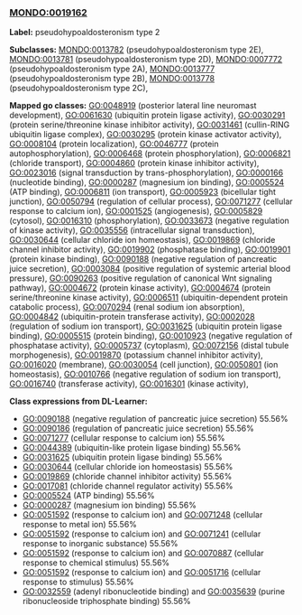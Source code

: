 
### [MONDO:0019162](http://purl.obolibrary.org/obo/MONDO_0019162)
**Label:** pseudohypoaldosteronism type 2

**Subclasses:** [MONDO:0013782](http://purl.obolibrary.org/obo/MONDO_0013782) (pseudohypoaldosteronism type 2E), [MONDO:0013781](http://purl.obolibrary.org/obo/MONDO_0013781) (pseudohypoaldosteronism type 2D), [MONDO:0007772](http://purl.obolibrary.org/obo/MONDO_0007772) (pseudohypoaldosteronism type 2A), [MONDO:0013777](http://purl.obolibrary.org/obo/MONDO_0013777) (pseudohypoaldosteronism type 2B), [MONDO:0013778](http://purl.obolibrary.org/obo/MONDO_0013778) (pseudohypoaldosteronism type 2C), 

**Mapped go classes:** [GO:0048919](http://purl.obolibrary.org/obo/GO_0048919) (posterior lateral line neuromast development), [GO:0061630](http://purl.obolibrary.org/obo/GO_0061630) (ubiquitin protein ligase activity), [GO:0030291](http://purl.obolibrary.org/obo/GO_0030291) (protein serine/threonine kinase inhibitor activity), [GO:0031461](http://purl.obolibrary.org/obo/GO_0031461) (cullin-RING ubiquitin ligase complex), [GO:0030295](http://purl.obolibrary.org/obo/GO_0030295) (protein kinase activator activity), [GO:0008104](http://purl.obolibrary.org/obo/GO_0008104) (protein localization), [GO:0046777](http://purl.obolibrary.org/obo/GO_0046777) (protein autophosphorylation), [GO:0006468](http://purl.obolibrary.org/obo/GO_0006468) (protein phosphorylation), [GO:0006821](http://purl.obolibrary.org/obo/GO_0006821) (chloride transport), [GO:0004860](http://purl.obolibrary.org/obo/GO_0004860) (protein kinase inhibitor activity), [GO:0023016](http://purl.obolibrary.org/obo/GO_0023016) (signal transduction by trans-phosphorylation), [GO:0000166](http://purl.obolibrary.org/obo/GO_0000166) (nucleotide binding), [GO:0000287](http://purl.obolibrary.org/obo/GO_0000287) (magnesium ion binding), [GO:0005524](http://purl.obolibrary.org/obo/GO_0005524) (ATP binding), [GO:0006811](http://purl.obolibrary.org/obo/GO_0006811) (ion transport), [GO:0005923](http://purl.obolibrary.org/obo/GO_0005923) (bicellular tight junction), [GO:0050794](http://purl.obolibrary.org/obo/GO_0050794) (regulation of cellular process), [GO:0071277](http://purl.obolibrary.org/obo/GO_0071277) (cellular response to calcium ion), [GO:0001525](http://purl.obolibrary.org/obo/GO_0001525) (angiogenesis), [GO:0005829](http://purl.obolibrary.org/obo/GO_0005829) (cytosol), [GO:0016310](http://purl.obolibrary.org/obo/GO_0016310) (phosphorylation), [GO:0033673](http://purl.obolibrary.org/obo/GO_0033673) (negative regulation of kinase activity), [GO:0035556](http://purl.obolibrary.org/obo/GO_0035556) (intracellular signal transduction), [GO:0030644](http://purl.obolibrary.org/obo/GO_0030644) (cellular chloride ion homeostasis), [GO:0019869](http://purl.obolibrary.org/obo/GO_0019869) (chloride channel inhibitor activity), [GO:0019902](http://purl.obolibrary.org/obo/GO_0019902) (phosphatase binding), [GO:0019901](http://purl.obolibrary.org/obo/GO_0019901) (protein kinase binding), [GO:0090188](http://purl.obolibrary.org/obo/GO_0090188) (negative regulation of pancreatic juice secretion), [GO:0003084](http://purl.obolibrary.org/obo/GO_0003084) (positive regulation of systemic arterial blood pressure), [GO:0090263](http://purl.obolibrary.org/obo/GO_0090263) (positive regulation of canonical Wnt signaling pathway), [GO:0004672](http://purl.obolibrary.org/obo/GO_0004672) (protein kinase activity), [GO:0004674](http://purl.obolibrary.org/obo/GO_0004674) (protein serine/threonine kinase activity), [GO:0006511](http://purl.obolibrary.org/obo/GO_0006511) (ubiquitin-dependent protein catabolic process), [GO:0070294](http://purl.obolibrary.org/obo/GO_0070294) (renal sodium ion absorption), [GO:0004842](http://purl.obolibrary.org/obo/GO_0004842) (ubiquitin-protein transferase activity), [GO:0002028](http://purl.obolibrary.org/obo/GO_0002028) (regulation of sodium ion transport), [GO:0031625](http://purl.obolibrary.org/obo/GO_0031625) (ubiquitin protein ligase binding), [GO:0005515](http://purl.obolibrary.org/obo/GO_0005515) (protein binding), [GO:0010923](http://purl.obolibrary.org/obo/GO_0010923) (negative regulation of phosphatase activity), [GO:0005737](http://purl.obolibrary.org/obo/GO_0005737) (cytoplasm), [GO:0072156](http://purl.obolibrary.org/obo/GO_0072156) (distal tubule morphogenesis), [GO:0019870](http://purl.obolibrary.org/obo/GO_0019870) (potassium channel inhibitor activity), [GO:0016020](http://purl.obolibrary.org/obo/GO_0016020) (membrane), [GO:0030054](http://purl.obolibrary.org/obo/GO_0030054) (cell junction), [GO:0050801](http://purl.obolibrary.org/obo/GO_0050801) (ion homeostasis), [GO:0010766](http://purl.obolibrary.org/obo/GO_0010766) (negative regulation of sodium ion transport), [GO:0016740](http://purl.obolibrary.org/obo/GO_0016740) (transferase activity), [GO:0016301](http://purl.obolibrary.org/obo/GO_0016301) (kinase activity), 

**Class expressions from DL-Learner:**

- [GO:0090188](http://purl.obolibrary.org/obo/GO_0090188) (negative regulation of pancreatic juice secretion) 55.56%
- [GO:0090186](http://purl.obolibrary.org/obo/GO_0090186) (regulation of pancreatic juice secretion) 55.56%
- [GO:0071277](http://purl.obolibrary.org/obo/GO_0071277) (cellular response to calcium ion) 55.56%
- [GO:0044389](http://purl.obolibrary.org/obo/GO_0044389) (ubiquitin-like protein ligase binding) 55.56%
- [GO:0031625](http://purl.obolibrary.org/obo/GO_0031625) (ubiquitin protein ligase binding) 55.56%
- [GO:0030644](http://purl.obolibrary.org/obo/GO_0030644) (cellular chloride ion homeostasis) 55.56%
- [GO:0019869](http://purl.obolibrary.org/obo/GO_0019869) (chloride channel inhibitor activity) 55.56%
- [GO:0017081](http://purl.obolibrary.org/obo/GO_0017081) (chloride channel regulator activity) 55.56%
- [GO:0005524](http://purl.obolibrary.org/obo/GO_0005524) (ATP binding) 55.56%
- [GO:0000287](http://purl.obolibrary.org/obo/GO_0000287) (magnesium ion binding) 55.56%
- [GO:0051592](http://purl.obolibrary.org/obo/GO_0051592) (response to calcium ion) and [GO:0071248](http://purl.obolibrary.org/obo/GO_0071248) (cellular response to metal ion) 55.56%
- [GO:0051592](http://purl.obolibrary.org/obo/GO_0051592) (response to calcium ion) and [GO:0071241](http://purl.obolibrary.org/obo/GO_0071241) (cellular response to inorganic substance) 55.56%
- [GO:0051592](http://purl.obolibrary.org/obo/GO_0051592) (response to calcium ion) and [GO:0070887](http://purl.obolibrary.org/obo/GO_0070887) (cellular response to chemical stimulus) 55.56%
- [GO:0051592](http://purl.obolibrary.org/obo/GO_0051592) (response to calcium ion) and [GO:0051716](http://purl.obolibrary.org/obo/GO_0051716) (cellular response to stimulus) 55.56%
- [GO:0032559](http://purl.obolibrary.org/obo/GO_0032559) (adenyl ribonucleotide binding) and [GO:0035639](http://purl.obolibrary.org/obo/GO_0035639) (purine ribonucleoside triphosphate binding) 55.56%


